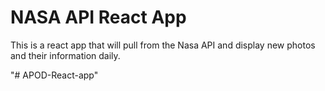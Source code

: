 # NASA API React App

This is a react app that will pull from the Nasa API and display new photos and their information
daily. 

"# APOD-React-app" 
